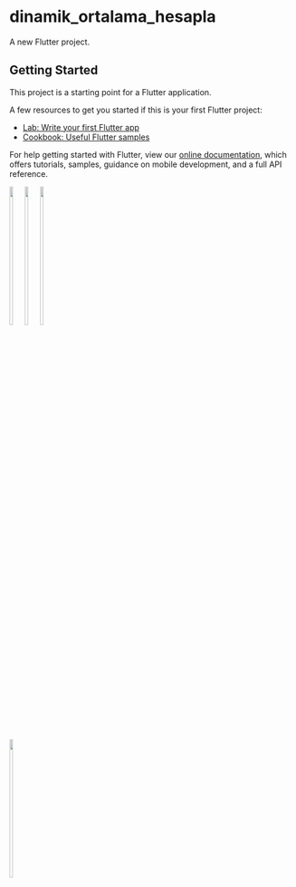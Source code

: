 # dinamik_ortalama_hesapla

A new Flutter project.

## Getting Started

This project is a starting point for a Flutter application.

A few resources to get you started if this is your first Flutter project:

- [Lab: Write your first Flutter app](https://flutter.dev/docs/get-started/codelab)
- [Cookbook: Useful Flutter samples](https://flutter.dev/docs/cookbook)

For help getting started with Flutter, view our
[online documentation](https://flutter.dev/docs), which offers tutorials,
samples, guidance on mobile development, and a full API reference.



<div style="float:left">
<img src="https://user-images.githubusercontent.com/57840150/142070755-672ec795-0401-4184-9f0b-13e3e3593213.png"width=25% height=25%>
<img  src="https://user-images.githubusercontent.com/57840150/142070797-05b7b370-3c26-45d3-a196-ad7e15c73b67.png" width=25% height=25% >
  <img  src="https://user-images.githubusercontent.com/57840150/142070856-0caf5878-f026-43c0-abc8-34d67b20e27d.png" width=25% height=25% >
  <img  src="https://user-images.githubusercontent.com/57840150/142070943-62f6b837-6e45-435e-8ad5-fe62e33f6f39.png" width=25% height=25% >
</div>

